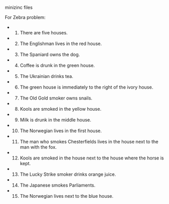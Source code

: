 minizinc files


For Zebra problem:


*   1. There are five houses.
*    2. The Englishman lives in the red house.
*    3. The Spaniard owns the dog.
*    4. Coffee is drunk in the green house.
*    5. The Ukrainian drinks tea.
*    6. The green house is immediately to the right of the ivory house.
*    7. The Old Gold smoker owns snails.
*    8. Kools are smoked in the yellow house.
*    9. Milk is drunk in the middle house.
*   10. The Norwegian lives in the first house.
*   11. The man who smokes Chesterfields lives in the house next to the
       man with the fox.
*   12. Kools are smoked in the house next to the house where the horse
       is kept.
*   13. The Lucky Strike smoker drinks orange juice.
*   14. The Japanese smokes Parliaments.
*   15. The Norwegian lives next to the blue house.
